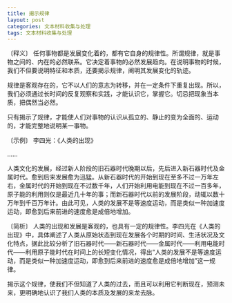 ```yaml
---
title: 揭示规律
layout: post
categories: 文本材料收集与处理
tags: 文本材料收集与处理
---
```


〔释义〕 任何事物都是发展变化着的，都有它自身的规律性。所谓规律，就是事物之间的、内在的必然联系。它决定着事物的必然发展趋向。在说明事物的时候，我们不但要说明特征和本质，还要揭示规律，阐明其发展变化的轨迹。

规律是客观存在的，它不以人们的意志为转移，并在一定条件下重复出现。所以，我们必须通过长时间的反复观察和实践，才能认识它，掌握它。切忌把现象当本质，把偶然当必然。

只有揭示了规律，才能使人们对事物的认识从孤立的、静止的变为全面的、运动的，才能完整地说明某一事物。

〔示例〕 李四光：《人类的出现》

……

人类文化的发展，经过新人阶段的旧石器时代晚期以后，先后进入新石器时代及金属时代。愈到后来发展愈为迅猛。从新石器时代的开始到现在至多不过一万年左右，金属时代的开始到现在不过数千年，人们开始利用电能到现在不过一百多年，原子能的利用则仅是最近几十年的事；而新石器时代以前的发展阶段，动辄以数十万年到千百万年计。由此可见，人类的发展不是等速度运动，而是类似一种加速度运动，即愈到后来前进的速度愈是成倍地增加。

〔简析〕 人类的出现和发展是客观的，也具有一定的规律性。李四光在《人类的出现》中，具体阐述了人类从原始状态到现在发展各个时期的时间、生活状况及文化特点，据此比较分析了旧石器时代——新石器时代——金属时代——利用电能时代——利用原子能时代在时间上的长短变化情况，得出“人类的发展不是等速度运动，而是类似一种加速度运动，即愈到后来前进的速度愈是成倍地增加”这一规律。

揭示这个规律，使我们不但知道了人类的过去，而且可以利用它判断现在，预测未来，更明确地认识了我们人类的本质及发展的来龙去脉。 